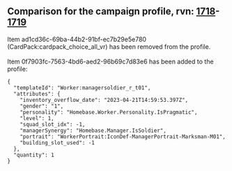## Comparison for the campaign profile, rvn: [1718](https://github.com/PRO100KatYT/FortniteProfileRevisions/tree/main/profiles/campaign/1718%20campaign.json)-[1719](https://github.com/PRO100KatYT/FortniteProfileRevisions/tree/main/profiles/campaign/1719%20campaign.json)

Item ad1cd36c-69ba-44b2-91bf-ec7b29e5e780 (CardPack:cardpack_choice_all_vr) has been removed from the profile.
<br><br>
Item 0f7903fc-7563-4bd6-aed2-96b69c7d83e6 has been added to the profile:

```
{
  "templateId": "Worker:managersoldier_r_t01",
  "attributes": {
    "inventory_overflow_date": "2023-04-21T14:59:53.397Z",
    "gender": "1",
    "personality": "Homebase.Worker.Personality.IsPragmatic",
    "level": 1,
    "squad_slot_idx": -1,
    "managerSynergy": "Homebase.Manager.IsSoldier",
    "portrait": "WorkerPortrait:IconDef-ManagerPortrait-Marksman-M01",
    "building_slot_used": -1
  },
  "quantity": 1
}
```

<br><br>

